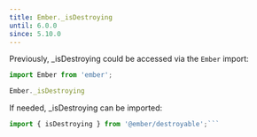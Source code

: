 ```yaml
---
title: Ember._isDestroying
until: 6.0.0
since: 5.10.0
---
```



Previously, _isDestroying could be accessed via the `Ember` import:
```js
import Ember from 'ember';

Ember._isDestroying

```

 If needed, _isDestroying can be imported:
```js
import { isDestroying } from '@ember/destroyable';```
